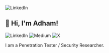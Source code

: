 ![LinkedIn]([https://i.ibb.co/CWFvKqP/2024-02-20-09-01.png](https://ibb.co/k2fVbnmS))
## 👋 Hi, I'm Adham!
![LinkedIn](https://img.shields.io/badge/linkedin-%230077B5.svg?style=for-the-badge&logo=linkedin&logoColor=white)
![Medium](https://img.shields.io/badge/Medium-12100E?style=for-the-badge&logo=medium&logoColor=white)
![X](https://img.shields.io/badge/X-%23000000.svg?style=for-the-badge&logo=X&logoColor=white)

I am a Penetration Tester / Security Researcher.
